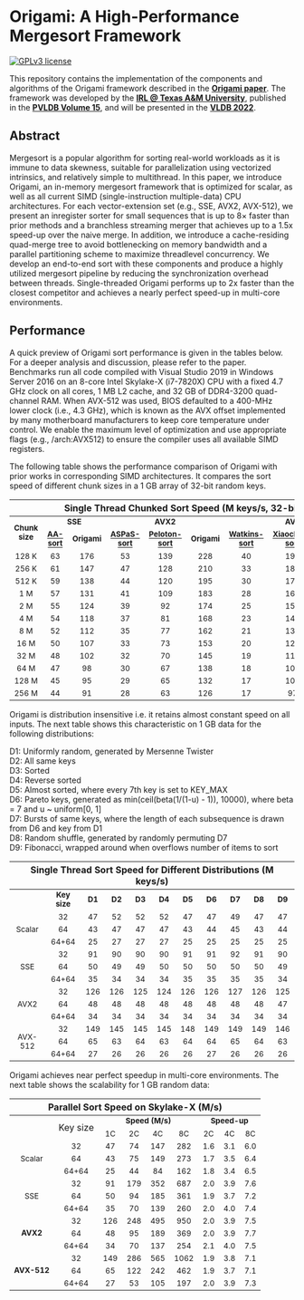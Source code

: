 # Origami: A High-Performance Mergesort Framework

[![GPLv3 license](https://img.shields.io/badge/License-GPLv3-blue.svg?style=plastic&logo=appveyor)](LICENSE)

This repository contains the implementation of the components and algorithms of the Origami framework described in the [**Origami paper**](https://doi.org/10.14778/3489496.3489507). The framework was developed by the [**IRL @ Texas A&M University**](http://irl.cs.tamu.edu/projects/streams/), published in the [**PVLDB Volume 15**](https://vldb.org/pvldb/vol15-volume-info/), and will be presented in the [**VLDB 2022**](https://vldb.org/2022/).

## Abstract

Mergesort is a popular algorithm for sorting real-world workloads as it is immune to data skewness, suitable for parallelization using vectorized intrinsics, and relatively simple to multithread. In this paper, we introduce Origami, an in-memory mergesort framework that is optimized for scalar, as well as all current SIMD (single-instruction multiple-data) CPU architectures. For each vector-extension set (e.g., SSE, AVX2, AVX-512), we present an inregister sorter for small sequences that is up to 8× faster than prior methods and a branchless streaming merger that achieves up to a 1.5x speed-up over the naive merge. In addition, we introduce a cache-residing quad-merge tree to avoid bottlenecking on memory bandwidth and a parallel partitioning scheme to maximize threadlevel concurrency. We develop an end-to-end sort with these components and produce a highly utilized mergesort pipeline by reducing the synchronization overhead between threads. Single-threaded Origami performs up to 2x faster than the closest competitor and achieves a nearly perfect speed-up in multi-core environments.

## Performance

A quick preview of Origami sort performance is given in the tables below. For a deeper analysis and discussion, please refer to the paper. Benchmarks run all code compiled with Visual Studio 2019 in Windows Server 2016 on an 8-core Intel Skylake-X (i7-7820X) CPU with a fixed 4.7 GHz clock on all cores, 1 MB L2 cache, and 32 GB of DDR4-3200 quad-channel RAM. When AVX-512 was used, BIOS defaulted to a 400-MHz lower clock (i.e., 4.3 GHz), which is known as the AVX offset implemented by many motherboard manufacturers to keep core temperature under control. We enable the maximum level of optimization and use appropriate flags (e.g., /arch:AVX512) to ensure the compiler uses all available SIMD registers.

The following table shows the performance comparison of Origami with prior works in corresponding SIMD architectures. It compares the sort speed of different chunk sizes in a 1 GB array of 32-bit random keys.

<table>
<thead>
  <tr>
    <th colspan="10">Single Thread Chunked Sort Speed (M keys/s, 32-bit keys)</th>
  </tr>
</thead>
<tbody>
  <tr>
    <td align="center" rowspan="2"><b><sub>Chunk size</sub></b></td>
    <td align="center" colspan="2"><b><sub>SSE</sub></b></td>
    <td align="center" colspan="3"><b><sub>AVX2</sub></b></td>
    <td align="center" colspan="4"><b><sub>AVX-512</sub></b></td>
  </tr>
  <tr>
    <td align="center"><b><sub><a href="https://dl.acm.org/doi/pdf/10.14778/2809974.2809988">AA-sort</a></sub></b></td>
    <td align="center"><b><sub>Origami</sub></b></td>
    <td align="center"><b><sub><a href="https://github.com/vtsynergy/aspas_sort">ASPaS-sort</a></sub></b></td>
    <td align="center"><b><sub><a href="https://github.com/sid1607/avx2-merge-sort">Peloton-sort</a></sub></b></td>
    <td align="center"><b><sub>Origami</sub></b></td>
    <td align="center"><b><sub><a href="https://github.com/jalexw1013/avx-sort">Watkins-sort</a></sub></b></td>
    <td align="center"><b><sub><a href="https://dl.acm.org/doi/pdf/10.1145/2535753.2535762">Xiaochen-sort</a></sub></b></td>
    <td align="center"><b><sub><a href="https://ieeexplore.ieee.org/stamp/stamp.jsp?tp=&arnumber=8855628">Yin-sort</a></sub></b></td>
    <td align="center"><b><sub>Origami</sub></b></td>
  </tr>
  <tr>
    <td align="center"><sub>128 K</sub></td>
    <td align="center"><sub>63</sub></td>
    <td align="center"><sub>176</sub></td>
    <td align="center"><sub>53</sub></td>
    <td align="center"><sub>139</sub></td>
    <td align="center"><sub>228</sub></td>
    <td align="center"><sub>40</sub></td>
    <td align="center"><sub>198</sub></td>
    <td align="center"><sub>140</sub></td>
    <td align="center"><sub>295</sub></td>
  </tr>
  <tr>
    <td align="center"><sub>256 K</sub></td>
    <td align="center"><sub>61</sub></td>
    <td align="center"><sub>147</sub></td>
    <td align="center"><sub>47</sub></td>
    <td align="center"><sub>128</sub></td>
    <td align="center"><sub>210</sub></td>
    <td align="center"><sub>33</sub></td>
    <td align="center"><sub>184</sub></td>
    <td align="center"><sub>130</sub></td>
    <td align="center"><sub>269</sub></td>
  </tr>
  <tr>
    <td align="center"><sub>512 K</sub></td>
    <td align="center"><sub>59</sub></td>
    <td align="center"><sub>138</sub></td>
    <td align="center"><sub>44</sub></td>
    <td align="center"><sub>120</sub></td>
    <td align="center"><sub>195</sub></td>
    <td align="center"><sub>30</sub></td>
    <td align="center"><sub>172</sub></td>
    <td align="center"><sub>113</sub></td>
    <td align="center"><sub>249</sub></td>
  </tr>
  <tr>
    <td align="center"><sub>1 M</sub></td>
    <td align="center"><sub>57</sub></td>
    <td align="center"><sub>131</sub></td>
    <td align="center"><sub>41</sub></td>
    <td align="center"><sub>109</sub></td>
    <td align="center"><sub>183</sub></td>
    <td align="center"><sub>28</sub></td>
    <td align="center"><sub>160</sub></td>
    <td align="center"><sub>102</sub></td>
    <td align="center"><sub>232</sub></td>
  </tr>
  <tr>
    <td align="center"><sub>2 M</sub></td>
    <td align="center"><sub>55</sub></td>
    <td align="center"><sub>124</sub></td>
    <td align="center"><sub>39</sub></td>
    <td align="center"><sub>92</sub></td>
    <td align="center"><sub>174</sub></td>
    <td align="center"><sub>25</sub></td>
    <td align="center"><sub>150</sub></td>
    <td align="center"><sub>95</sub></td>
    <td align="center"><sub>216</sub></td>
  </tr>
  <tr>
    <td align="center"><sub>4 M</sub></td>
    <td align="center"><sub>54</sub></td>
    <td align="center"><sub>118</sub></td>
    <td align="center"><sub>37</sub></td>
    <td align="center"><sub>81</sub></td>
    <td align="center"><sub>168</sub></td>
    <td align="center"><sub>23</sub></td>
    <td align="center"><sub>140</sub></td>
    <td align="center"><sub>88</sub></td>
    <td align="center"><sub>203</sub></td>
  </tr>
  <tr>
    <td align="center"><sub>8 M</sub></td>
    <td align="center"><sub>52</sub></td>
    <td align="center"><sub>112</sub></td>
    <td align="center"><sub>35</sub></td>
    <td align="center"><sub>77</sub></td>
    <td align="center"><sub>162</sub></td>
    <td align="center"><sub>21</sub></td>
    <td align="center"><sub>131</sub></td>
    <td align="center"><sub>83</sub></td>
    <td align="center"><sub>191</sub></td>
  </tr>
  <tr>
    <td align="center"><sub>16 M</sub></td>
    <td align="center"><sub>50</sub></td>
    <td align="center"><sub>107</sub></td>
    <td align="center"><sub>33</sub></td>
    <td align="center"><sub>73</sub></td>
    <td align="center"><sub>153</sub></td>
    <td align="center"><sub>20</sub></td>
    <td align="center"><sub>122</sub></td>
    <td align="center"><sub>78</sub></td>
    <td align="center"><sub>181</sub></td>
  </tr>
  <tr>
    <td align="center"><sub>32 M</sub></td>
    <td align="center"><sub>48</sub></td>
    <td align="center"><sub>102</sub></td>
    <td align="center"><sub>32</sub></td>
    <td align="center"><sub>70</sub></td>
    <td align="center"><sub>145</sub></td>
    <td align="center"><sub>19</sub></td>
    <td align="center"><sub>115</sub></td>
    <td align="center"><sub>72</sub></td>
    <td align="center"><sub>172</sub></td>
  </tr>
  <tr>
    <td align="center"><sub>64 M</sub></td>
    <td align="center"><sub>47</sub></td>
    <td align="center"><sub>98</sub></td>
    <td align="center"><sub>30</sub></td>
    <td align="center"><sub>67</sub></td>
    <td align="center"><sub>138</sub></td>
    <td align="center"><sub>18</sub></td>
    <td align="center"><sub>109</sub></td>
    <td align="center"><sub>69</sub></td>
    <td align="center"><sub>163</sub></td>
  </tr>
  <tr>
    <td align="center"><sub>128 M</sub></td>
    <td align="center"><sub>45</sub></td>
    <td align="center"><sub>95</sub></td>
    <td align="center"><sub>29</sub></td>
    <td align="center"><sub>65</sub></td>
    <td align="center"><sub>132</sub></td>
    <td align="center"><sub>17</sub></td>
    <td align="center"><sub>103</sub></td>
    <td align="center"><sub>66</sub></td>
    <td align="center"><sub>156</sub></td>
  </tr>
  <tr>
    <td align="center"><sub>256 M</sub></td>
    <td align="center"><sub>44</sub></td>
    <td align="center"><sub>91</sub></td>
    <td align="center"><sub>28</sub></td>
    <td align="center"><sub>63</sub></td>
    <td align="center"><sub>126</sub></td>
    <td align="center"><sub>17</sub></td>
    <td align="center"><sub>97</sub></td>
    <td align="center"><sub>64</sub></td>
    <td align="center"><sub>149</sub></td>
  </tr>
</tbody>
</table>


Origami is distribution insensitive i.e. it retains almost constant speed on all inputs. The next table shows this characteristic on 1 GB data for the following distributions:

D1: Uniformly random, generated by Mersenne Twister\
D2: All same keys\
D3: Sorted\
D4: Reverse sorted\
D5: Almost sorted, where every 7th key is set to KEY_MAX\
D6: Pareto keys, generated as min(ceil(beta(1/(1-u) - 1)), 10000), where beta = 7 and u ~ uniform[0, 1]\
D7: Bursts of same keys, where the length of each subsequence is drawn from D6 and key from D1\
D8: Random shuffle, generated by randomly permuting D7\
D9: Fibonacci, wrapped around when overflows number of items to sort


<table>
<thead>
  <tr>
    <th colspan="11">Single Thread Sort Speed for Different Distributions (M keys/s)</th>
  </tr>
</thead>
<tbody>
  <tr>
    <td align="center" colspan="1"></td>
    <td align="center" colspan="1"><b><sub>Key size</sub></b></td>
    <td align="center" colspan="1"><b><sub>D1</sub></b></td>
    <td align="center" colspan="1"><b><sub>D2</sub></b></td>
    <td align="center" colspan="1"><b><sub>D3</sub></b></td>
    <td align="center" colspan="1"><b><sub>D4</sub></b></td>
    <td align="center" colspan="1"><b><sub>D5</sub></b></td>
    <td align="center" colspan="1"><b><sub>D6</sub></b></td>
    <td align="center" colspan="1"><b><sub>D7</sub></b></td>
    <td align="center" colspan="1"><b><sub>D8</sub></b></td>
    <td align="center" colspan="1"><b><sub>D9</sub></b></td>    
  </tr>
  <tr>
    <td align="center" rowspan="3"> <sub>Scalar</sub> </td>
    <td align="center"> <sub>32</sub> </td>
    <td align="center"> <sub>47</sub> </td>
    <td align="center"> <sub>52</sub> </td>
    <td align="center"> <sub>52</sub> </td>
    <td align="center"> <sub>52</sub> </td>
    <td align="center"> <sub>47</sub> </td>
    <td align="center"> <sub>47</sub> </td>
    <td align="center"> <sub>49</sub> </td>
    <td align="center"> <sub>47</sub> </td>
    <td align="center"> <sub>47</sub> </td>
  </tr>
  <tr>
    <td align="center"> <sub>64</sub> </td>
    <td align="center"> <sub>43</sub> </td>
    <td align="center"> <sub>47</sub> </td>
    <td align="center"> <sub>47</sub> </td>
    <td align="center"> <sub>47</sub> </td>
    <td align="center"> <sub>43</sub> </td>
    <td align="center"> <sub>44</sub> </td>
    <td align="center"> <sub>45</sub> </td>
    <td align="center"> <sub>43</sub> </td>
    <td align="center"> <sub>44</sub> </td>
  </tr>
  <tr>
    <td align="center"> <sub>64+64</sub> </td>
    <td align="center"> <sub>25</sub> </td>
    <td align="center"> <sub>27</sub> </td>
    <td align="center"> <sub>27</sub> </td>
    <td align="center"> <sub>27</sub> </td>
    <td align="center"> <sub>25</sub> </td>
    <td align="center"> <sub>25</sub> </td>
    <td align="center"> <sub>25</sub> </td>
    <td align="center"> <sub>25</sub> </td>
    <td align="center"> <sub>25</sub> </td>
  </tr>
  <tr>
    <td align="center" rowspan="3"> <sub>SSE</sub> </td>
    <td align="center"> <sub>32</sub> </td>
    <td align="center"> <sub>91</sub> </td>
    <td align="center"> <sub>90</sub> </td>
    <td align="center"> <sub>90</sub> </td>
    <td align="center"> <sub>90</sub> </td>
    <td align="center"> <sub>91</sub> </td>
    <td align="center"> <sub>91</sub> </td>
    <td align="center"> <sub>92</sub> </td>
    <td align="center"> <sub>91</sub> </td>
    <td align="center"> <sub>90</sub> </td>
  </tr>
  <tr>
    <td align="center"> <sub>64</sub> </td>
    <td align="center"> <sub>50</sub> </td>
    <td align="center"> <sub>49</sub> </td>
    <td align="center"> <sub>49</sub> </td>
    <td align="center"> <sub>50</sub> </td>
    <td align="center"> <sub>50</sub> </td>
    <td align="center"> <sub>50</sub> </td>
    <td align="center"> <sub>50</sub> </td>
    <td align="center"> <sub>50</sub> </td>
    <td align="center"> <sub>49</sub> </td>
  </tr>
  <tr>
    <td align="center"> <sub>64+64</sub> </td>
    <td align="center"> <sub>35</sub> </td>
    <td align="center"> <sub>34</sub> </td>
    <td align="center"> <sub>34</sub> </td>
    <td align="center"> <sub>34</sub> </td>
    <td align="center"> <sub>35</sub> </td>
    <td align="center"> <sub>35</sub> </td>
    <td align="center"> <sub>35</sub> </td>
    <td align="center"> <sub>35</sub> </td>
    <td align="center"> <sub>34</sub> </td>
  </tr>
  <tr>
    <td align="center" rowspan="3"> <sub>AVX2</sub> </td>
    <td align="center"> <sub>32</sub> </td>
    <td align="center"> <sub>126</sub> </td>
    <td align="center"> <sub>126</sub> </td>
    <td align="center"> <sub>125</sub> </td>
    <td align="center"> <sub>124</sub> </td>
    <td align="center"> <sub>126</sub> </td>
    <td align="center"> <sub>126</sub> </td>
    <td align="center"> <sub>127</sub> </td>
    <td align="center"> <sub>126</sub> </td>
    <td align="center"> <sub>125</sub> </td>
  </tr>
  <tr>
    <td align="center"> <sub>64</sub> </td>
    <td align="center"> <sub>48</sub> </td>
    <td align="center"> <sub>48</sub> </td>
    <td align="center"> <sub>48</sub> </td>
    <td align="center"> <sub>48</sub> </td>
    <td align="center"> <sub>48</sub> </td>
    <td align="center"> <sub>48</sub> </td>
    <td align="center"> <sub>48</sub> </td>
    <td align="center"> <sub>48</sub> </td>
    <td align="center"> <sub>47</sub> </td>
  </tr>
  <tr>
    <td align="center"> <sub>64+64</sub> </td>
    <td align="center"> <sub>34</sub> </td>
    <td align="center"> <sub>34</sub> </td>
    <td align="center"> <sub>34</sub> </td>
    <td align="center"> <sub>34</sub> </td>
    <td align="center"> <sub>34</sub> </td>
    <td align="center"> <sub>34</sub> </td>
    <td align="center"> <sub>34</sub> </td>
    <td align="center"> <sub>34</sub> </td>
    <td align="center"> <sub>34</sub> </td>
  </tr>
  <tr>
    <td align="center" rowspan="3"> <sub>AVX-512</sub> </td>
    <td align="center"> <sub>32</sub> </td>
    <td align="center"> <sub>149</sub> </td>
    <td align="center"> <sub>145</sub> </td>
    <td align="center"> <sub>145</sub> </td>
    <td align="center"> <sub>145</sub> </td>
    <td align="center"> <sub>148</sub> </td>
    <td align="center"> <sub>149</sub> </td>
    <td align="center"> <sub>149</sub> </td>
    <td align="center"> <sub>149</sub> </td>
    <td align="center"> <sub>146</sub> </td>
  </tr>
  <tr>
    <td align="center"> <sub>64</sub> </td>
    <td align="center"> <sub>65</sub> </td>
    <td align="center"> <sub>63</sub> </td>
    <td align="center"> <sub>64</sub> </td>
    <td align="center"> <sub>63</sub> </td>
    <td align="center"> <sub>64</sub> </td>
    <td align="center"> <sub>64</sub> </td>
    <td align="center"> <sub>65</sub> </td>
    <td align="center"> <sub>64</sub> </td>
    <td align="center"> <sub>63</sub> </td>
  </tr>
  <tr>
    <td align="center"> <sub>64+64</sub> </td>
    <td align="center"> <sub>27</sub> </td>
    <td align="center"> <sub>26</sub> </td>
    <td align="center"> <sub>26</sub> </td>
    <td align="center"> <sub>26</sub> </td>
    <td align="center"> <sub>26</sub> </td>
    <td align="center"> <sub>27</sub> </td>
    <td align="center"> <sub>26</sub> </td>
    <td align="center"> <sub>26</sub> </td>
    <td align="center"> <sub>26</sub> </td>
  </tr>
</tbody>
</table>


Origami achieves near perfect speedup in multi-core environments. The next table shows the scalability for 1 GB random data:

<table>
<thead>
  <tr>
    <th colspan="9">Parallel Sort Speed on Skylake-X (M/s)</th>
  </tr>
</thead>
<tbody>
  <tr>
    <td align="center" rowspan="2"></td>
    <td align="center" rowspan="2">Key size</td>
    <td align="center" colspan="4"><b><sub>Speed (M/s)</sub></b></td>
    <td align="center" colspan="3"><b><sub>Speed-up</sub></b></td>  
  </tr>
  <tr>
    <td align="center" colspan="1"><sub>1C</sub></td>
    <td align="center" colspan="1"><sub>2C</sub></td>   
    <td align="center" colspan="1"><sub>4C</sub></td>   
    <td align="center" colspan="1"><sub>8C</sub></td>   
    <td align="center" colspan="1"><sub>2C</sub></td>   
    <td align="center" colspan="1"><sub>4C</sub></td>   
    <td align="center" colspan="1"><sub>8C</sub></td>   
  </tr>
  <tr>
    <td align="center" rowspan="3"><sub>Scalar</sub></td>
    <td align="center"><sub>32</sub></td>
    <td align="center"><sub>47</sub></td>
    <td align="center"><sub>74</sub></td>
    <td align="center"><sub>147</sub></td>
    <td align="center"><sub>282</sub></td>
    <td align="center"><sub>1.6</sub></td>
    <td align="center"><sub>3.1</sub></td>
    <td align="center"><sub>6.0</sub></td>
  </tr>
  <tr>
    <td align="center"><sub>64</sub></td>
    <td align="center"><sub>43</sub></td>
    <td align="center"><sub>75</sub></td>
    <td align="center"><sub>149</sub></td>
    <td align="center"><sub>273</sub></td>
    <td align="center"><sub>1.7</sub></td>
    <td align="center"><sub>3.5</sub></td>
    <td align="center"><sub>6.4</sub></td>
  </tr>
  <tr>
    <td align="center"><sub>64+64</sub></td>
    <td align="center"><sub>25</sub></td>
    <td align="center"><sub>44</sub></td>
    <td align="center"><sub>84</sub></td>
    <td align="center"><sub>162</sub></td>
    <td align="center"><sub>1.8</sub></td>
    <td align="center"><sub>3.4</sub></td>
    <td align="center"><sub>6.5</sub></td>
  </tr>
  <tr>
    <td align="center" rowspan="3"><sub>SSE</sub></td>
    <td align="center"><sub>32</sub></td>
    <td align="center"><sub>91</sub></td>
    <td align="center"><sub>179</sub></td>
    <td align="center"><sub>352</sub></td>
    <td align="center"><sub>687</sub></td>
    <td align="center"><sub>2.0</sub></td>
    <td align="center"><sub>3.9</sub></td>
    <td align="center"><sub>7.6</sub></td>
  </tr>
  <tr>
    <td align="center"><sub>64</sub></td>
    <td align="center"><sub>50</sub></td>
    <td align="center"><sub>94</sub></td>
    <td align="center"><sub>185</sub></td>
    <td align="center"><sub>361</sub></td>
    <td align="center"><sub>1.9</sub></td>
    <td align="center"><sub>3.7</sub></td>
    <td align="center"><sub>7.2</sub></td>
  </tr>
  <tr>
    <td align="center"><sub>64+64</sub></td>
    <td align="center"><sub>35</sub></td>
    <td align="center"><sub>70</sub></td>
    <td align="center"><sub>139</sub></td>
    <td align="center"><sub>260</sub></td>
    <td align="center"><sub>2.0</sub></td>
    <td align="center"><sub>4.0</sub></td>
    <td align="center"><sub>7.4</sub></td>
  </tr>
  <tr>
    <td align="center" rowspan="3"><b><sub>AVX2</sub></b></td>
    <td align="center"><sub>32</sub></td>
    <td align="center"><sub>126</sub></td>
    <td align="center"><sub>248</sub></td>
    <td align="center"><sub>495</sub></td>
    <td align="center"><sub>950</sub></td>
    <td align="center"><sub>2.0</sub></td>
    <td align="center"><sub>3.9</sub></td>
    <td align="center"><sub>7.5</sub></td>
  </tr>
  <tr>
    <td align="center"><sub>64</sub></td>
    <td align="center"><sub>48</sub></td>
    <td align="center"><sub>95</sub></td>
    <td align="center"><sub>189</sub></td>
    <td align="center"><sub>369</sub></td>
    <td align="center"><sub>2.0</sub></td>
    <td align="center"><sub>3.9</sub></td>
    <td align="center"><sub>7.7</sub></td>
  </tr>
  <tr>
    <td align="center"><sub>64+64</sub></td>
    <td align="center"><sub>34</sub></td>
    <td align="center"><sub>70</sub></td>
    <td align="center"><sub>137</sub></td>
    <td align="center"><sub>254</sub></td>
    <td align="center"><sub>2.1</sub></td>
    <td align="center"><sub>4.0</sub></td>
    <td align="center"><sub>7.5</sub></td>
  </tr>
  <tr>
    <td align="center" rowspan="3"><b><sub>AVX-512</sub></b></td>
    <td align="center"><sub>32</sub></td>
    <td align="center"><sub>149</sub></td>
    <td align="center"><sub>286</sub></td>
    <td align="center"><sub>565</sub></td>
    <td align="center"><sub>1062</sub></td>
    <td align="center"><sub>1.9</sub></td>
    <td align="center"><sub>3.8</sub></td>
    <td align="center"><sub>7.1</sub></td>
  </tr>
  <tr>
    <td align="center"><sub>64</sub></td>
    <td align="center"><sub>65</sub></td>
    <td align="center"><sub>122</sub></td>
    <td align="center"><sub>242</sub></td>
    <td align="center"><sub>462</sub></td>
    <td align="center"><sub>1.9</sub></td>
    <td align="center"><sub>3.7</sub></td>
    <td align="center"><sub>7.1</sub></td>
  </tr>
  <tr>
    <td align="center"><sub>64+64</sub></td>
    <td align="center"><sub>27</sub></td>
    <td align="center"><sub>53</sub></td>
    <td align="center"><sub>105</sub></td>
    <td align="center"><sub>197</sub></td>
    <td align="center"><sub>2.0</sub></td>
    <td align="center"><sub>3.9</sub></td>
    <td align="center"><sub>7.3</sub></td>
  </tr>
</tbody>
</table>

